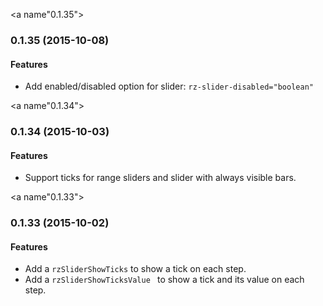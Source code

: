 <a name"0.1.35"></a>
### 0.1.35 (2015-10-08)

#### Features

* Add enabled/disabled option for slider: `rz-slider-disabled="boolean"`


<a name"0.1.34"></a>
### 0.1.34 (2015-10-03)

#### Features

* Support ticks for range sliders and slider with always visible bars.


<a name"0.1.33"></a>
### 0.1.33 (2015-10-02)

#### Features

* Add a `rzSliderShowTicks` to show a tick on each step.
* Add a `rzSliderShowTicksValue ` to show a tick and its value on each step.
